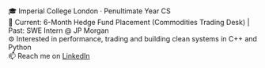 <!--### Hi there 👋-->

<!--
**Vivian-Lopez/Vivian-Lopez** is a ✨ _special_ ✨ repository because its `README.md` (this file) appears on your GitHub profile.

Here are some ideas to get you started:

- 🔭 I’m currently working on ...
- 🌱 I’m currently learning ...
- 👯 I’m looking to collaborate on ...
- 🤔 I’m looking for help with ...
- 💬 Ask me about ...
- 📫 How to reach me: ...
- 😄 Pronouns: ...
- ⚡ Fun fact: ...
-->
<!-- - A full-stack project I'm currently working on is a wallpaper generator that uses GANs to create unique wallpapers. -->

🎓 Imperial College London · Penultimate Year CS  
💼 Current: 6-Month Hedge Fund Placement (Commodities Trading Desk) | Past: SWE Intern @ JP Morgan  
⚙️ Interested in performance, trading and building clean systems in C++ and Python  
📫 Reach me on [LinkedIn](https://www.linkedin.com/in/vivian-l-7a4293243/)
